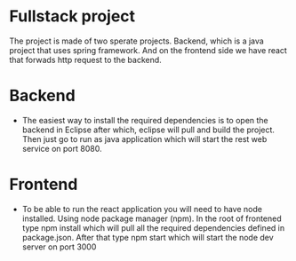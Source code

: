 # Fullstack project

The project is made of two sperate projects. Backend, which is a java project that uses spring framework. And on the frontend side we have react that forwads http request to the backend.

# Backend

  - The easiest way to install the required dependencies is to open the backend in Eclipse after which, eclipse will pull and build the project. Then just go to run as java application which will start the rest web service on port 8080.

# Frontend
  - To be able to run the react application you will need to have node installed. Using node package manager (npm). In the root of frontened type npm install which will pull all the required dependencies defined in package.json. After that type npm start which will start the node dev server on port 3000
